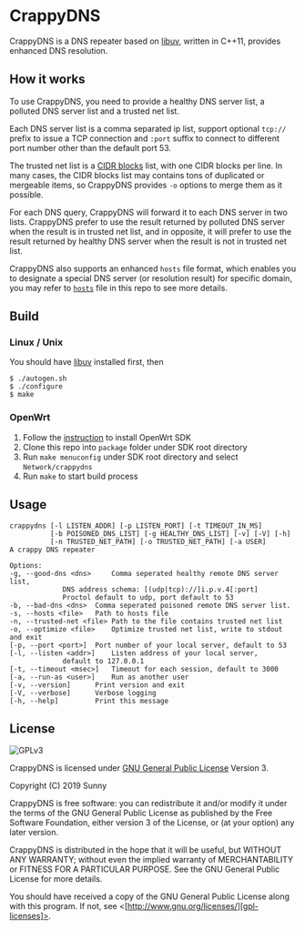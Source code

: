 CrappyDNS
=========

CrappyDNS is a DNS repeater based on [libuv][libuv], written in C++11,
provides enhanced DNS resolution.

How it works
------------
To use CrappyDNS, you need to provide a healthy DNS server list,
a polluted DNS server list and a trusted net list.

Each DNS server list is a comma separated ip list, support optional
`tcp://` prefix to issue a TCP connection and `:port` suffix to connect
to different port number other than the default port 53.

The trusted net list is a [CIDR blocks][cidr-blocks] list, with one
CIDR blocks per line. In many cases, the CIDR blocks list may contains
tons of duplicated or mergeable items, so CrappyDNS provides `-o` options
to merge them as it possible.

For each DNS query, CrappyDNS will forward it to each DNS server in
two lists. CrappyDNS prefer to use the result returned by polluted DNS
server when the result is in trusted net list, and in opposite, it will
prefer to use the result returned by healthy DNS server when the result
is not in trusted net list.

CrappyDNS also supports an enhanced `hosts` file format, which enables
you to designate a special DNS server (or resolution result) for specific
domain, you may refer to [`hosts`][hosts] file in this repo to see more details.

Build
-----
### Linux / Unix

You should have [libuv][libuv] installed first, then
```
$ ./autogen.sh
$ ./configure
$ make
```

### OpenWrt

1. Follow the [instruction][openwrt-sdk] to install OpenWrt SDK
2. Clone this repo into `package` folder under SDK root directory
3. Run `make menuconfig` under SDK root directory and select `Network/crappydns`
4. Run `make` to start build process

Usage
-----
```
crappydns [-l LISTEN_ADDR] [-p LISTEN_PORT] [-t TIMEOUT_IN_MS]
          [-b POISONED_DNS_LIST] [-g HEALTHY_DNS_LIST] [-v] [-V] [-h]
          [-n TRUSTED_NET_PATH] [-o TRUSTED_NET_PATH] [-a USER]
A crappy DNS repeater

Options:
-g, --good-dns <dns>	 Comma seperated healthy remote DNS server list,
			 DNS address schema: [(udp|tcp)://]i.p.v.4[:port]
			 Proctol default to udp, port default to 53
-b, --bad-dns <dns>	 Comma seperated poisoned remote DNS server list.
-s, --hosts <file>	 Path to hosts file
-n, --trusted-net <file> Path to the file contains trusted net list
-o, --optimize <file>	 Optimize trusted net list, write to stdout and exit
[-p, --port <port>]	 Port number of your local server, default to 53
[-l, --listen <addr>]	 Listen address of your local server,
			 default to 127.0.0.1
[-t, --timeout <msec>]	 Timeout for each session, default to 3000
[-a, --run-as <user>]	 Run as another user
[-v, --version]		 Print version and exit
[-V, --verbose]		 Verbose logging
[-h, --help]		 Print this message
```

License
-------
![GPLv3](https://www.gnu.org/graphics/gplv3-127x51.png)

CrappyDNS is licensed under [GNU General Public License][gpl] Version 3.

Copyright (C) 2019  Sunny

CrappyDNS is free software: you can redistribute it and/or modify
it under the terms of the GNU General Public License as published by
the Free Software Foundation, either version 3 of the License, or
(at your option) any later version.

CrappyDNS is distributed in the hope that it will be useful,
but WITHOUT ANY WARRANTY; without even the implied warranty of
MERCHANTABILITY or FITNESS FOR A PARTICULAR PURPOSE.  See the
GNU General Public License for more details.

You should have received a copy of the GNU General Public License
along with this program.  If not, see <[http://www.gnu.org/licenses/][gpl-licenses]>.


[libuv]: https://libuv.org/
[cidr-blocks]: https://en.wikipedia.org/wiki/Classless_Inter-Domain_Routing#CIDR_blocks
[openwrt-sdk]: https://openwrt.org/docs/guide-developer/using_the_sdk
[hosts]: https://github.com/nekolab/CrappyDNS/blob/master/hosts
[gpl]: https://www.gnu.org/licenses/gpl.html
[gpl-licenses]: http://www.gnu.org/licenses/
